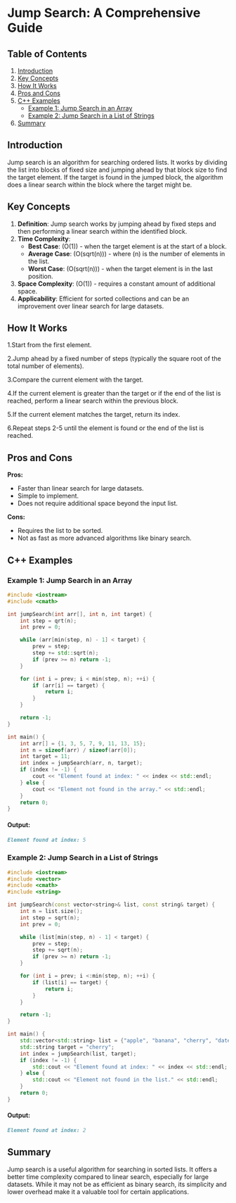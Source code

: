 # Jump Search: A Comprehensive Guide

## Table of Contents
1. [Introduction](#introduction)
2. [Key Concepts](#key-concepts)
3. [How It Works](#how-it-works)
4. [Pros and Cons](#pros-and-cons)
5. [C++ Examples](#C++-examples)
    - [Example 1: Jump Search in an Array](#example-1-linear-search-in-an-array)
    - [Example 2: Jump Search in a List of Strings](#example-2-linear-search-in-a-list-of-strings)
6. [Summary](#summary)

## Introduction

Jump search is an algorithm for searching ordered lists. It works by dividing the list into blocks of fixed size and jumping ahead by that block size to find the target element. If the target is  found in the jumped block, the algorithm does a linear search within the block where the target might be.
## Key Concepts

1. **Definition**:  Jump search works by jumping ahead by fixed steps and then performing a linear search within the identified block.
2. **Time Complexity**: 
   - **Best Case**: \(O(1)\) - when the target element is at the start of a block.
   - **Average Case**: \(O(sqrt(n))\) - where \(n\) is the number of elements in the list.
   - **Worst Case**: \(O(sqrt(n))\) - when the target element is in the last position.
3. **Space Complexity**: \(O(1)\) - requires a constant amount of additional space.
4. **Applicability**:  Efficient for sorted collections and can be an improvement over linear search for large datasets.

## How It Works


1.Start from the first element.

2.Jump ahead by a fixed number of steps (typically the square root of the total number of elements).

3.Compare the current element with the target.

4.If the current element is greater than the target or if the end of the list is reached, perform a linear search within the previous block.

5.If the current element matches the target, return its index.

6.Repeat steps 2-5 until the element is found or the end of the list is reached.

## Pros and Cons

**Pros:**
- Faster than linear search for large datasets.
- Simple to implement.
- Does not require additional space beyond the input list.

**Cons:**
- Requires the list to be sorted.
- Not as fast as more advanced algorithms like binary search.

## C++ Examples

### Example 1: Jump Search in an Array

```cpp
#include <iostream>
#include <cmath>

int jumpSearch(int arr[], int n, int target) {
    int step = qrt(n);
    int prev = 0;

    while (arr[min(step, n) - 1] < target) {
        prev = step;
        step += std::sqrt(n);
        if (prev >= n) return -1;
    }

    for (int i = prev; i < min(step, n); ++i) {
        if (arr[i] == target) {
            return i;
        }
    }

    return -1;
}

int main() {
    int arr[] = {1, 3, 5, 7, 9, 11, 13, 15};
    int n = sizeof(arr) / sizeof(arr[0]);
    int target = 11;
    int index = jumpSearch(arr, n, target);
    if (index != -1) {
        cout << "Element found at index: " << index << std::endl;
    } else {
        cout << "Element not found in the array." << std::endl;
    }
    return 0;
}


```
#### Output:
```markdown
Element found at index: 5

```

### Example 2: Jump Search in a List of Strings
```cpp
#include <iostream>
#include <vector>
#include <cmath>
#include <string>

int jumpSearch(const vector<string>& list, const string& target) {
    int n = list.size();
    int step = sqrt(n);
    int prev = 0;

    while (list[min(step, n) - 1] < target) {
        prev = step;
        step += sqrt(n);
        if (prev >= n) return -1;
    }

    for (int i = prev; i <:min(step, n); ++i) {
        if (list[i] == target) {
            return i;
        }
    }

    return -1;
}

int main() {
    std::vector<std::string> list = {"apple", "banana", "cherry", "date", "fig", "grape"};
    std::string target = "cherry";
    int index = jumpSearch(list, target);
    if (index != -1) {
        std::cout << "Element found at index: " << index << std::endl;
    } else {
        std::cout << "Element not found in the list." << std::endl;
    }
    return 0;
}

```
#### Output:
```markdown
Element found at index: 2

```
## Summary
Jump search is a useful algorithm for searching in sorted lists. It offers a better time complexity compared to linear search, especially for large datasets. While it may not be as efficient as binary search, its simplicity and lower overhead make it a valuable tool for certain applications.
